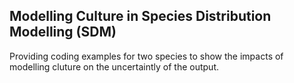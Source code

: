 ## Modelling Culture in Species Distribution Modelling (SDM)

Providing coding examples for two species to show the impacts of modelling cluture on the uncertaintly of the output.


